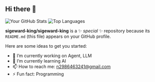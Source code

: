 ## Hi there 👋
![Your GitHub Stats](https://github-readme-stats.vercel.app/api?username=sigeward-king&show_icons=true&theme=light)
![Top Languages](https://github-readme-stats.vercel.app/api/top-langs/?username=yourusername&layout=compact)

**sigeward-king/sigeward-king** is a ✨ _special_ ✨ repository because its `README.md` (this file) appears on your GitHub profile.

Here are some ideas to get you started:

- 🔭 I’m currently working on Agent, LLM
- 🌱 I’m currently learning AI
- 📫 How to reach me: n2986463241@gmail.com
- ⚡ Fun fact: Programming

